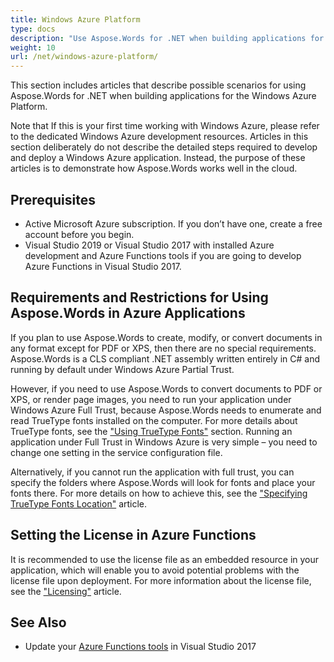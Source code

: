 ```yaml
---
title: Windows Azure Platform
type: docs
description: "Use Aspose.Words for .NET when building applications for the Windows Azure Platform. Learn how Aspose.Words works well in the cloud."
weight: 10
url: /net/windows-azure-platform/
---
```


This section includes articles that describe possible scenarios for using Aspose.Words for .NET when building applications for the Windows Azure Platform.

Note that If this is your first time working with Windows Azure, please refer to the dedicated Windows Azure development resources. Articles in this section deliberately do not describe the detailed steps required to develop and deploy a Windows Azure application. Instead, the purpose of these articles is to demonstrate how Aspose.Words works well in the cloud.

## Prerequisites

- Active Microsoft Azure subscription. If you don’t have one, create a free account before you begin.
- Visual Studio 2019 or Visual Studio 2017 with installed Azure development and Azure Functions tools if you are going to develop Azure Functions in Visual Studio 2017.

## Requirements and Restrictions for Using Aspose.Words in Azure Applications

If you plan to use Aspose.Words to create, modify, or convert documents in any format except for PDF or XPS, then there are no special requirements. Aspose.Words is a CLS compliant .NET assembly written entirely in C# and running by default under Windows Azure Partial Trust.

However, if you need to use Aspose.Words to convert documents to PDF or XPS, or render page images, you need to run your application under Windows Azure Full Trust, because Aspose.Words needs to enumerate and read TrueType fonts installed on the computer. For more details about TrueType fonts, see the ["Using TrueType Fonts"](/words/net/using-truetype-fonts/) section. Running an application under Full Trust in Windows Azure is very simple – you need to change one setting in the service configuration file.

Alternatively, if you cannot run the application with full trust, you can specify the folders where Aspose.Words will look for fonts and place your fonts there. For more details on how to achieve this, see the ["Specifying TrueType Fonts Location"](/words/net/specifying-truetype-fonts-location/) article.

## Setting the License in Azure Functions

It is recommended to use the license file as an embedded resource in your application, which will enable you to avoid potential problems with the license file upon deployment. For more information about the license file, see the ["Licensing"](/words/net/licensing/#licensing-includingthelicensefileasanembeddedresource) article.

## See Also

- Update your [Azure Functions tools](https://docs.microsoft.com/en-us/azure/azure-functions/functions-develop-vs#check-your-tools-version) in Visual Studio 2017
